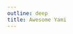 ```yaml
---
outline: deep
title: Awesome Yami
---
```


<script setup>
import {ref} from "vue"
import { useData } from 'vitepress'
import alova from '../src/alova.ts'
import accessGames from "../src/access.json";
const info = ref(null)
const id =  new URLSearchParams(location.search).get('id')
alova.Get(`/stm/api/appdetails/?appids=${id}`).then(d=>{
    const data = d[id]
    if(data && data.success){
        info.value= data.data
    }
}).catch(()=>{})
</script>

<Title v-if="!~accessGames.findIndex(v=>v.id === id) && info" :info="info" />
<h1 v-else-if="id">该游戏可能不是yami 编辑器制作或者没有加入我们</h1>

<h1 v-if="!id">可在左侧查看 yami 制作的游戏</h1>
